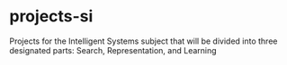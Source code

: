 # projects-si
Projects for the Intelligent Systems subject that will be divided into three designated parts: Search, Representation, and Learning
